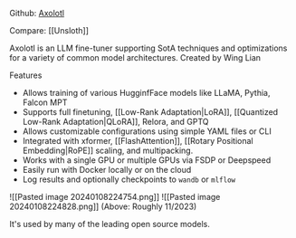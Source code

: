Github: [Axolotl](https://github.com/OpenAccess-AI-Collective/axolotl)

Compare: [[Unsloth]]

Axolotl is an LLM fine-tuner supporting SotA techniques and optimizations for a variety of common model architectures. Created by Wing Lian

Features
- Allows training of various HugginfFace models like LLaMA, Pythia, Falcon MPT
- Supports full finetuning, [[Low-Rank Adaptation|LoRA]], [[Quantized Low-Rank Adaptation|QLoRA]], Relora, and GPTQ
- Allows customizable configurations using simple YAML files or CLI
- Integrated with xformer, [[FlashAttention]], [[Rotary Positional Embedding|RoPE]] scaling, and multipacking.
- Works with a single GPU or multiple GPUs via FSDP or Deepspeed
- Easily run with Docker locally or on the cloud
- Log results and optionally checkpoints to `wandb` or `mlflow`



![[Pasted image 20240108224754.png]]
![[Pasted image 20240108224828.png]]
(Above: Roughly 11/2023)


It's used by many of the leading open source models.








